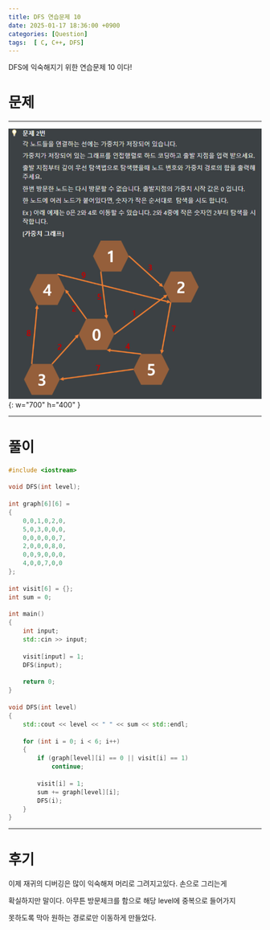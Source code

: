 ```yaml
---
title: DFS 연습문제 10
date: 2025-01-17 18:36:00 +0900
categories: [Question]  
tags:  [ C, C++, DFS]
---
```


DFS에 익숙해지기 위한 연습문제 10 이다!

# 문제   
---------------------------------------
![Desktop View](/assets/img/dfs10.png){: w="700" h="400" }

---------------------------------------

# 풀이

```c++
#include <iostream>

void DFS(int level);

int graph[6][6] =
{
    0,0,1,0,2,0,
    5,0,3,0,0,0,
    0,0,0,0,0,7,
    2,0,0,0,8,0,
    0,0,9,0,0,0,
    4,0,0,7,0,0
};

int visit[6] = {};
int sum = 0;

int main()
{
    int input;
    std::cin >> input;
    
    visit[input] = 1;
    DFS(input);
    
    return 0;
}

void DFS(int level)
{
    std::cout << level << " " << sum << std::endl;
    
    for (int i = 0; i < 6; i++)
    {
        if (graph[level][i] == 0 || visit[i] == 1)
            continue;
        
        visit[i] = 1;
        sum += graph[level][i];
        DFS(i);
    }
}

```
---------------------------------------

# 후기

이제 재귀의 디버깅은 많이 익숙해져 머리로 그려지고있다. 손으로 그리는게

확실하지만 말이다. 아무튼 방문체크를 함으로 해당 level에 중복으로 들어가지

못하도록 막아 원하는 경로로만 이동하게 만들었다.
